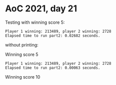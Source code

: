 # AoC 2021, day 21

Testing with winning score 5:

```
Player 1 winning: 213489, player 2 winning: 2728
Elapsed time to run part2: 0.02682 seconds.
```

without printing:

Winning score 5

```
Player 1 winning: 213489, player 2 winning: 2728
Elapsed time to run part2: 0.00063 seconds.
```

Winning score 10

```

```